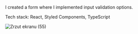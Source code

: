 I created a form where I implemented input validation options.

Tech stack: React, Styled Components, TypeScript 

![Zrzut ekranu (55)](https://user-images.githubusercontent.com/118196961/229364160-0fb40717-1663-4788-a0e8-fe04b80dae37.png)

